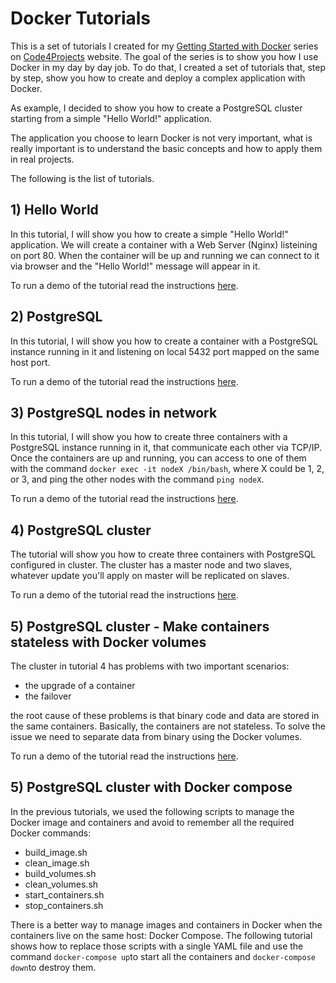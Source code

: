 # Docker Tutorials

This is a set of tutorials I created for my [Getting Started with Docker](http://code4projects.altervista.org/series/getting-started-with-docker/) series on [Code4Projects](http://code4projects.altervista.org) website. The goal of the series is to show you how I use Docker in my day by day job. To do that, I created a set of tutorials that, step by step, show you how to create and deploy a complex application with Docker.

As example, I decided to show you how to create a PostgreSQL cluster starting from a simple "Hello World!" application.

The application you choose to learn Docker is not very important, what is really important is to understand the basic concepts and how to apply them in real projects.

The following is the list of tutorials.

## 1) Hello World

In this tutorial, I will show you how to create a simple "Hello World!" application. We will create a container with a Web Server (Nginx) listeining on port 80. When the container will be up and running we can connect to it via browser and the "Hello World!" message will appear in it.

To run a demo of the tutorial read the instructions [here](https://github.com/sasadangelo/docker-tutorials/tree/master/hello-world).

## 2) PostgreSQL

In this tutorial, I will show you how to create a container with a PostgreSQL instance running in it and listening on local 5432 port mapped on the same host port.

To run a demo of the tutorial read the instructions [here](https://github.com/sasadangelo/docker-tutorials/tree/master/postgresql).

## 3) PostgreSQL nodes in network

In this tutorial, I will show you how to create three containers with a PostgreSQL instance running in it, that communicate each other via TCP/IP. Once the containers are up and running, you can access to one of them with the command ```docker exec -it nodeX /bin/bash```, where X could be 1, 2, or 3, and ping the other nodes with the command ```ping nodeX```.

To run a demo of the tutorial read the instructions [here](https://github.com/sasadangelo/docker-tutorials/tree/master/postgresql-network).

## 4) PostgreSQL cluster

The tutorial will show you how to create three containers with PostgreSQL configured in cluster. The cluster has a master node and two slaves, whatever update you'll apply on master will be replicated on slaves.

To run a demo of the tutorial read the instructions [here](https://github.com/sasadangelo/docker-tutorials/tree/master/postgresql-cluster).

## 5) PostgreSQL cluster - Make containers stateless with Docker volumes

The cluster in tutorial 4 has problems with two important scenarios:

- the upgrade of a container
- the failover

the root cause of these problems is that binary code and data are stored in the same containers. Basically, the containers are not stateless. To solve the issue we need to separate data from binary using the Docker volumes.

To run a demo of the tutorial read the instructions [here](https://github.com/sasadangelo/docker-tutorials/tree/master/postgresql-cluster-volume).

## 5) PostgreSQL cluster with Docker compose

In the previous tutorials, we used the following scripts to manage the Docker image and containers and avoid to remember all the required Docker commands:

- build_image.sh
- clean_image.sh
- build_volumes.sh
- clean_volumes.sh
- start_containers.sh
- stop_containers.sh

There is a better way to manage images and containers in Docker when the containers live on the same host: Docker Compose. The following tutorial shows how to replace those scripts with a single YAML file and use the command ```docker-compose up```to start all the containers and ```docker-compose down```to destroy them.
